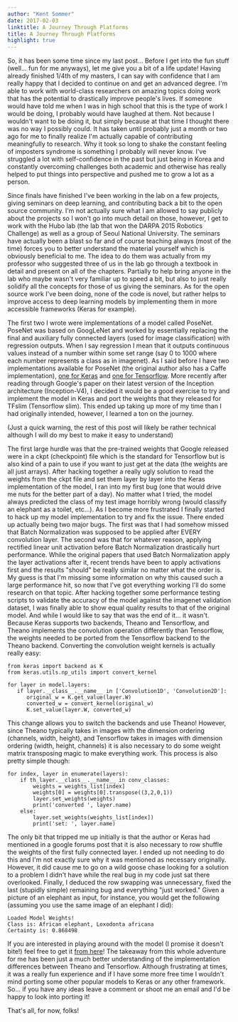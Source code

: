 ```yaml
---
author: "Kent Sommer"
date: 2017-02-03
linktitle: A Journey Through Platforms
title: A Journey Through Platforms
highlight: true
---
```


So, it has been some time since my last post... Before I get into the fun stuff (well... fun for me anyways), let me give you a bit of a life update! Having already finished 1/4th of my masters, I can say with confidence that I am really happy that I decided to continue on and get an advanced degree. I'm able to work with world-class researchers on amazing topics doing work that has the potential to drastically improve people's lives. If someone would have told me when I was in high school that this is the type of work I would be doing, I probably would have laughed at them. Not because I wouldn't want to be doing it, but simply because at that time I thought there was no way I possibly could. It has taken until probably just a month or two ago for me to finally realize I'm actually capable of contributing meaningfully to research. Why it took so long to shake the constant feeling of imposters syndrome is something I probably will never know. I've struggled a lot with self-confidence in the past but just being in Korea and constantly overcoming challenges both academic and otherwise has really helped to put things into perspective and pushed me to grow a lot as a person. 

Since finals have finished I've been working in the lab on a few projects, giving seminars on deep learning, and contributing back a bit to the open source community. I'm not actually sure what I am allowed to say publicly about the projects so I won't go into much detail on those, however, I get to work with the Hubo lab (the lab that won the DARPA 2015 Robotics Challenge) as well as a group of Seoul National University. The seminars have actually been a blast so far and of course teaching always (most of the time) forces you to better understand the material yourself which is obviously beneficial to me. The idea to do them was actually from my professor who suggested three of us in the lab go through a textbook in detail and present on all of the chapters. Partially to help bring anyone in the lab who maybe wasn't very familiar up to speed a bit, but also to just really solidify all the concepts for those of us giving the seminars. As for the open source work I've been doing, none of the code is novel, but rather helps to improve access to deep learning models by implementing them in more accessible frameworks (Keras for example). 

The first two I wrote were implementations of a model called PoseNet. PoseNet was based on GoogLeNet and worked by essentially replacing the final and auxiliary fully connected layers (used for image classification) with regression outputs. When I say regression I mean that it outputs continuous values instead of a number within some set range (say 0 to 1000 where each number represents a class as in imagenet). As I said before I have two implementations available for PoseNet (the original author also has a Caffe implementation), [one for Keras](https://github.com/kentsommer/keras-posenet) and [one for Tensorflow](https://github.com/kentsommer/tensorflow-posenet). More recently after reading through Google's paper on their latest version of the Inception architecture (Inception-V4), I decided it would be a good exercise to try and implement the model in Keras and port the weights that they released for TFslim (Tensorflow slim). This ended up taking up more of my time than I had originally intended, however, I learned a ton on the journey. 

(Just a quick warning, the rest of this post will likely be rather technical although I will do my best to make it easy to understand) 

The first large hurdle was that the pre-trained weights that Google released were in a ckpt (checkpoint) file which is the standard for Tensorflow but is also kind of a pain to use if you want to just get at the data (the weights are all just arrays). After hacking together a really ugly solution to read the weights from the ckpt file and set them layer by layer into the Keras implementation of the model, I ran into my first bug (one that would drive me nuts for the better part of a day). No matter what I tried, the model always predicted the class of my test image horribly wrong (would classify an elephant as a toilet, etc...). As I become more frustrated I finally started to hack up my model implementation to try and fix the issue. There ended up actually being two major bugs. The first was that I had somehow missed that Batch Normalization was supposed to be applied after EVERY convolution layer. The second was that for whatever reason, applying rectified linear unit activation before Batch Normalization drastically hurt performance. While the original papers that used Batch Normalization apply the layer activations after it, recent trends have been to apply activations first and the results "should" be really similar no matter what the order is. My guess is that I'm missing some information on why this caused such a large performance hit, so now that I've got everything working I'll do some research on that topic. After hacking together some performance testing scripts to validate the accuracy of the model against the imagenet validation dataset, I was finally able to show equal quality results to that of the original model. And while I would like to say that was the end of it... it wasn't. Because Keras supports two backends, Theano and Tensorflow, and Theano implements the convolution operation differently than Tensorflow, the weights needed to be ported from the Tensorflow backend to the Theano backend. Converting the convolution weight kernels is actually really easy:

```
from keras import backend as K
from keras.utils.np_utils import convert_kernel

for layer in model.layers:
   if layer.__class__.__name__ in ['Convolution1D', 'Convolution2D']:
      original_w = K.get_value(layer.W)
      converted_w = convert_kernel(original_w)
      K.set_value(layer.W, converted_w)
```

This change allows you to switch the backends and use Theano! However, since Theano typically takes in images with the dimension ordering (channels, width, height), and Tensorflow takes in images with dimension ordering (width, height, channels) it is also necessary to do some weight matrix transposing magic to make everything work. This process is also pretty simple though:

```
for index, layer in enumerate(layers):
    if th_layer.__class__.__name__ in conv_classes:
        weights = weights_list[index]
        weights[0] = weights[0].transpose((3,2,0,1))
        layer.set_weights(weights)
        print('converted ', layer.name)
    else:
        layer.set_weights(weights_list[index])
        print('set: ', layer.name)
``` 

The only bit that tripped me up initially is that the author or Keras had mentioned in a google forums post that it is also necessary to row shuffle the weights of the first fully connected layer. I ended up not needing to do this and I'm not exactly sure why it was mentioned as necessary originally. However, it did cause me to go on a wild goose chase looking for a solution to a problem I didn't have while the real bug in my code just sat there overlooked. Finally, I deduced the row swapping was unnecessary, fixed the last (stupidly simple) remaining bug and everything "just worked." Given a picture of an elephant as input, for instance, you would get the following (assuming you use the same image of an elephant I did):

```
Loaded Model Weights!
Class is: African elephant, Loxodonta africana
Certainty is: 0.868498
```

If you are interested in playing around with the model (I promise it doesn't bite!) feel free to get it [from here](https://github.com/kentsommer/keras-inceptionV4)! The takeaway from this whole adventure for me has been just a much better understanding of the implementation differences between Theano and Tensorflow. Although frustrating at times, it was a really fun experience and if I have some more free time I wouldn't mind porting some other popular models to Keras or any other framework. So... if you have any ideas leave a comment or shoot me an email and I'd be happy to look into porting it! 

That's all, for now, folks!

